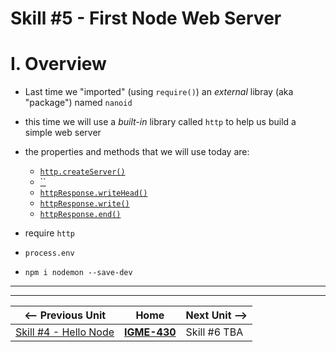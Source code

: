 # Skill #5 - First Node Web Server

# I. Overview

- Last time we "imported" (using `require()`) an *external* libray (aka "package") named `nanoid`
- this time we will use a *built-in* library called `http` to help us build a simple web server
- the properties and methods that we will use today are: 
  - [`http.createServer()`](https://nodejs.org/api/http.html#http_http_createserver_options_requestlistener)
  - [``]()
  - [`httpResponse.writeHead()`](https://nodejs.org/api/http.html#http_response_writehead_statuscode_statusmessage_headers)
  - [`httpResponse.write()`](https://nodejs.org/api/http.html#http_response_write_chunk_encoding_callback)
  - [`httpResponse.end()`](https://nodejs.org/api/http.html#http_response_end_data_encoding_callback)
  
- require `http`
- `process.env`
- `npm i nodemon --save-dev`


<hr><hr>

| <-- Previous Unit | Home | Next Unit -->
| --- | --- | --- 
|   [Skill #4 - Hello Node](4-hello-node.md) |  [**IGME-430**](../) | Skill #6 TBA
